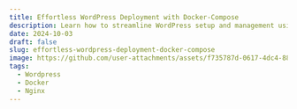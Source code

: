 ```yaml
---
title: Effortless WordPress Deployment with Docker-Compose
description: Learn how to streamline WordPress setup and management using Docker-Compose for a fast, scalable, and containerized environment.
date: 2024-10-03
draft: false
slug: effortless-wordpress-deployment-docker-compose
image: https://github.com/user-attachments/assets/f735787d-0617-4dc4-885e-86929986c7f2
tags:
  - Wordpress
  - Docker
  - Nginx
---
```

